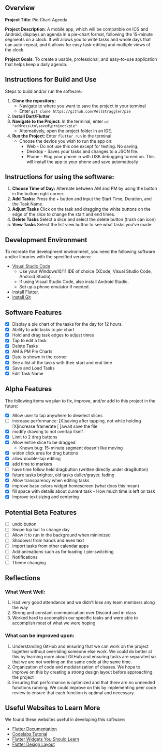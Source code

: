 ## Overview

**Project Title**:
Pie Chart Agenda

**Project Description**:
A mobile app, which will be compatible on IOS and Android, displays an agenda in a pie-chart format, following the 15-minute segments on a clock. It will allows you to write tasks and whole days that can auto-repeat, and it allows for easy task-editing and multiple views of the clock.

**Project Goals**:
To create a usable, professional, and easy-to-use application that helps keep a daily agenda.

## Instructions for Build and Use

Steps to build and/or run the software:

1. **Clone the repository:** 
    - Navigate to where you want to save the project in your terminal
    - Enter `git clone https://github.com/VellStraggler/pie`
2. **Install Dart/Flutter**
3. **Navigate to the Project:** In the terminal, enter `cd "address\to\saved\project\pie"`
    - Alternatively, open the project folder in an IDE.
4. **Run the Project:** Enter `flutter run` in the terminal.
    - Choose the device you wish to run the app on:
        * Web - Do not use this one except for testing. No saving.
        * Desktop - Saves your tasks and changes to a JSON file. 
        * Phone - Plug your phone in with USB debugging turned on. This will install the app to your phone and save automatically

## Instructions for using the software:

1. **Choose Time of Day:** Alternate between AM and PM by using the button in the bottom right corner.
2. **Add Tasks:** Press the + button and input the Start Time, Duration, and the Task Name.
3. **Adjust Tasks** Click on the task and dragging the white buttons on the edge of the slice to change the start and end times.
4. **Delete Tasks** Select a slice and select the delete button (trash can icon)
5. **View Tasks** Select the list view button to see what tasks you've made.

## Development Environment 
To recreate the development environment, you need the following software and/or libraries with the specified versions:

* [Visual Studio Code](https://code.visualstudio.com/Download)
    * Use your Windows10/11 IDE of choice (XCode, Visual Studio Code, Android Studio).
    * If using Visual Studio Code, also install Android Studio.
    * Set up a phone emulator if needed.
* [Install Flutter](https://docs.flutter.dev/get-started/install).
* [Install Git](https://git-scm.com/downloads)

## Software Features
* [x] Display a pie chart of the tasks for the day for 12 hours.
* [x] Ability to add tasks to pie chart
* [x] Hold and drag task edges to adjust times
* [x] Tap to edit a task
* [x] Delete Tasks
* [x] AM & PM Pie Charts
* [x] Date is shown in the corner
* [x] See a list of the tasks with their start and end time
* [X] Save and Load Tasks
* [X] Edit Task Name

## Alpha Features
The following items we plan to fix, improve, and/or add to this project in the future:

* [X] Allow user to tap anywhere to deselect slices
* [ ] Increase performance: 
        [X]saving after tapping, not while holding
        [X]increase framerate
        [ ]await save the file
* [X] modify drawing to not overlap itself
* [X] Limit to 2 drag buttons
* [X] Allow entire slice to be dragged
    - Known bug: 15-minute segment doesn't like moving
* [X] widen click area for drag buttons
* [X] allow double-tap editing
* [X] add time to markers 
* [ ] have time follow held dragbutton (written directly under dragButton)
* [X] future tasks brighter, old tasks duller/grayer, fading
* [X] Allow transparency when editing tasks
* [X] improve base colors 
widget homescreen (what does this mean)
* [X] fill space with details about current task
        - How much time is left on task
* [X] Improve text sizing and centering

## Potential Beta Features
* [ ] undo button
* [ ] Swipe top bar to change day 
* [ ] Allow it to run in the background when minimized
* [ ] Shadows! from hands and even text
* [ ] import tasks from other calendar apps
* [ ] Add animations such as for loading / pie-switching
* [ ] Notifications
* [ ] Theme changing

## Reflections
### What Went Well:
1.  Had very good attendance and we didn't lose any team members along the way
2.  Strong and constant communication over Discord and in class
3.  Worked hard to accomplish our specific tasks and were able to accomplish most of what we were hoping
### What can be improved upon:
1. Understanding GitHub and ensuring that we can work on the project together without overriding someone else work. We could do better at this by learning more about GitHub and ensuring tasks are separated so that we are not working on the same code at the same time.
2. Organization of code and modularization of classes. We hope to improve on this by creating a strong design layout before approaching the project
3. Ensuring that performance is optimized and that there are no unneeded functions running. We could improve on this by implementing peer code review to ensure that each function is optimal and necessary.

## Useful Websites to Learn More

We found these websites useful in developing this software:
* [Flutter Documentation](https://api.flutter.dev/index.html)
* [Codelabs Tutorial](https://codelabs.developers.google.com/codelabs/flutter-codelab-first#0)
* [Flutter Widgets You Should Learn](https://www.youtube.com/watch?v=YXvIxmmUoHU)
* [Flutter Design Layout](https://docs.flutter.dev/ui/layout/tutorial)